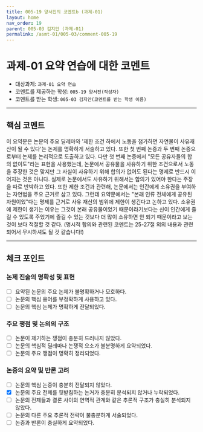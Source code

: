 ```yaml
---
title: 005-19 양서진의 코멘트b (과제-01) 
layout: home
nav_order: 19
parent: 005-03 김지안 (과제-01)
permalink: /asmt-01/005-03/comment-005-19
---
```


# 과제-01 요약 연습에 대한 코멘트

- 대상과제: `과제-01 요약 연습`
- 코멘트를 제공하는 학생: `005-19 양서진(작성자)` 
- 코멘트를 받는 학생: `005-03 김지안(코멘트를 받는 학생 이름)` 

---

## 핵심 코멘트

이 요약문은 논문의 주요 딜레마와 '제한 조건 하에서 노동을 첨가하면 자연물이 사유재산이 될 수 있다'는 논제를 명확하게 서술하고 있다. 또한 첫 번째 논증과 두 번째 논증으로부터 논제를 논리적으로 도출하고 있다. 다만 첫 번째 논증에서 "모든 공유자들의 합의 없이도"라는 표현을 사용했는데, 논문에서 공유물을 사유하기 위한 조건으로서 노동을 주장한 것은 맞지만 그 사실이 사유하기 위해 합의가 없어도 된다는 명제로 반드시 이어지는 것은 아니다. 실제로 논문에서도 사유하기 위해서는 합의가 있어야 한다는 주장을 따로 반박하고 있다. 또한 제한 조건과 관련해, 논문에서는 인간에게 소유권을 부여하는 자연법을 주요 근거로 삼고 있다. 그런데 요약문에서는 "본래 인류 전체에게 공유된 자원이었"다는 명제를 근거로 사유 재산의 범위에 제한이 생긴다고 논하고 있다. 소유권에 제한이 생기는 이유는 그것이 본래 공유물이었기 때문이라기보다는 신이 인간에게 즐길 수 있도록 주었기에 즐길 수 있는 것보다 더 많이 소유하면 안 되기 때문이라고 보는 것이 보다 적절할 것 같다. (명시적 합의와 관련된 코멘트는 25-27절 외의 내용과 관련되어서 무시하셔도 될 것 같습니다!)

---

## 체크 포인트

### 논제 진술의 명확성 및 표현  
- [ ] 요약된 논문의 주요 논제가 불명확하거나 모호하다.  
- [ ] 논문의 핵심 용어를 부정확하게 사용하고 있다.  
- [ ] 논문의 핵심 논제가 명확하게 전달되었다.  

### 주요 쟁점 및 논의의 구조  
- [ ] 논문이 제기하는 쟁점이 충분히 드러나지 않았다.  
- [ ] 논문의 핵심적 딜레마나 논쟁적 요소가 불분명하게 요약되었다.  
- [ ] 논문의 주요 쟁점이 명확히 정리되었다.  

### 논증의 요약 및 반론 고려  
- [ ] 논문의 핵심 논증이 충분히 전달되지 않았다.  
- [x] 논문의 주요 전제를 뒷받침하는 논거가 충분히 분석되지 않거나 누락되었다.  
- [ ] 논문의 전제들과 결론 사이의 연역적 관계와 같은 추론적 구조가 충실히 분석되지 않았다.  
- [ ] 논문의 다른 주요 추론적 전략이 불충분하게 서술되었다.
- [ ] 논증과 반론이 충실하게 요약되었다. 